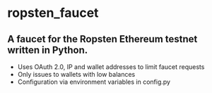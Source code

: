 # ropsten_faucet
## A faucet for the Ropsten Ethereum testnet written in Python.

- Uses OAuth 2.0, IP and wallet addresses to limit faucet requests
- Only issues to wallets with low balances
- Configuration via environment variables in config.py

